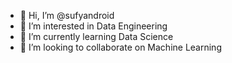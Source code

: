 - 👋 Hi, I’m @sufyandroid
- 👀 I’m interested in Data Engineering
- 🌱 I’m currently learning Data Science
- 💞️ I’m looking to collaborate on Machine Learning

<!---
sufyandroid/sufyandroid is a ✨ special ✨ repository because its `README.md` (this file) appears on your GitHub profile.
You can click the Preview link to take a look at your changes.
--->
